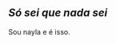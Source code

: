 *Só sei que nada sei*
- 
Sou nayla e é isso. 


<!---
naylalaver/naylalaver is a ✨ special ✨ repository because its `README.md` (this file) appears on your GitHub profile.
You can click the Preview link to take a look at your changes.
--->
